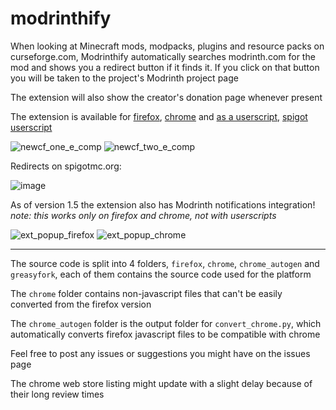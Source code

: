 # modrinthify

When looking at Minecraft mods, modpacks, plugins and resource packs on curseforge.com, Modrinthify automatically searches modrinth.com for the mod and shows you a redirect button if it finds it. If you click on that button you will be taken to the project's Modrinth project page

The extension will also show the creator's donation page whenever present

The extension is available for [firefox](https://addons.mozilla.org/en-US/firefox/addon/modrinthify/), [chrome](https://chrome.google.com/webstore/detail/modrinthify/gjjlcbppchpjacimpkjhoancdbdmpcoc) and [as a userscript](https://greasyfork.org/en/scripts/445993-modrinthify), [spigot userscript](https://greasyfork.org/en/scripts/451067-modrinthify-spigot)

![newcf_one_e_comp](https://user-images.githubusercontent.com/77896685/219877614-1e336385-f63d-4f54-a1ec-bd9b64b30c9f.png)
![newcf_two_e_comp](https://user-images.githubusercontent.com/77896685/219877618-370e0ece-397c-4168-a154-6cc8b7fb10e7.png)

Redirects on spigotmc.org:

![image](https://user-images.githubusercontent.com/77896685/189420503-ba50a9d4-69f4-4772-8f50-7530b84f014d.png)

As of version 1.5 the extension also has Modrinth notifications integration!
*note: this works only on firefox and chrome, not with userscripts*

![ext_popup_firefox](https://user-images.githubusercontent.com/77896685/190860461-d2ed396e-3b11-4e61-bc1f-1c3f6bb9b2d2.png)
![ext_popup_chrome](https://user-images.githubusercontent.com/77896685/190860463-91f1db9d-e8cf-4fd0-a46d-641ceb78d721.png)

---


The source code is split into 4 folders, `firefox`, `chrome`, `chrome_autogen` and `greasyfork`, each of them contains the source code used for the platform

The `chrome` folder contains non-javascript files that can't be easily converted from the firefox version

The `chrome_autogen` folder is the output folder for `convert_chrome.py`, which automatically converts firefox javascript files to be compatible with chrome

Feel free to post any issues or suggestions you might have on the issues page

The chrome web store listing might update with a slight delay because of their long review times
